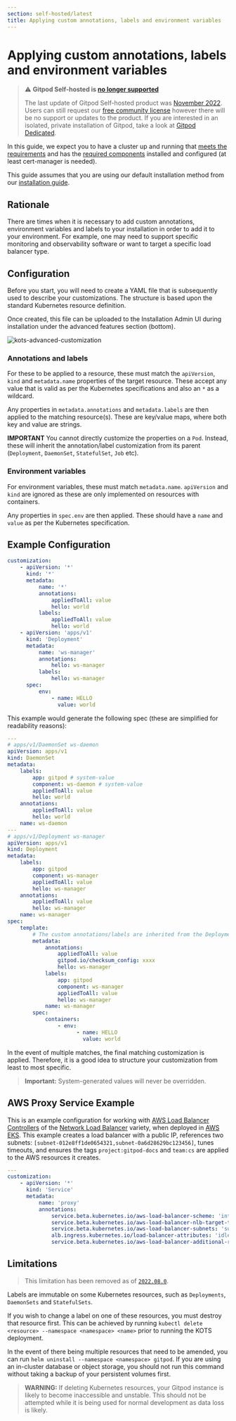 ```yaml
---
section: self-hosted/latest
title: Applying custom annotations, labels and environment variables
---
```


# Applying custom annotations, labels and environment variables

> ⚠️ **Gitpod Self-hosted is [no longer supported](/blog/introducing-gitpod-dedicated)**
>
> The last update of Gitpod Self-hosted product was [November 2022](/changelog/november-self-hosted-release). Users can still request our [free community license](/community-license) however there will be no support or updates to the product. If you are interested in an isolated, private installation of Gitpod, take a look at [Gitpod Dedicated](/dedicated).

In this guide, we expect you to have a cluster up and running that [meets the requirements](../requirements) and has the [required components](../requirements) installed and configured (at least cert-manager is needed).

This guide assumes that you are using our default installation method from our [installation guide](/docs/configure/self-hosted/latest/installing-gitpod).

## Rationale

There are times when it is necessary to add custom annotations, environment variables and labels to your installation in order to add it to your environment. For example, one may need to support specific monitoring and observability software or want to target a specific load balancer type.

## Configuration

Before you start, you will need to create a YAML file that is subsequently used to describe your customizations. The structure is based upon the standard Kubernetes resource definition.

Once created, this file can be uploaded to the Installation Admin UI during installation under the advanced features section (bottom).

![kots-advanced-customization](/images/docs/self-hosted/kots-advanced-customization.png)

### Annotations and labels

For these to be applied to a resource, these must match the `apiVersion`, `kind` and `metadata.name` properties of the target resource. These accept any value that is valid as per the Kubernetes specifications and also an `*` as a wildcard.

Any properties in `metadata.annotations` and `metadata.labels` are then applied to the matching resource(s). These are key/value maps, where both key and value are strings.

**IMPORTANT** You cannot directly customize the properties on a `Pod`. Instead, these will inherit the annotation/label customization from its parent (`Deployment`, `DaemonSet`, `StatefulSet`, `Job` etc).

### Environment variables

For environment variables, these must match `metadata.name`. `apiVersion` and `kind` are ignored as these are only implemented on resources with containers.

Any properties in `spec.env` are then applied. These should have a `name` and `value` as per the Kubernetes specification.

## Example Configuration

```yaml
customization:
    - apiVersion: '*'
      kind: '*'
      metadata:
          name: '*'
          annotations:
              appliedToAll: value
              hello: world
          labels:
              appliedToAll: value
              hello: world
    - apiVersion: 'apps/v1'
      kind: 'Deployment'
      metadata:
          name: 'ws-manager'
          annotations:
              hello: ws-manager
          labels:
              hello: ws-manager
      spec:
          env:
              - name: HELLO
                value: world
```

This example would generate the following spec (these are simplified for readability reasons):

```yaml
---
# apps/v1/DaemonSet ws-daemon
apiVersion: apps/v1
kind: DaemonSet
metadata:
    labels:
        app: gitpod # system-value
        component: ws-daemon # system-value
        appliedToAll: value
        hello: world
    annotations:
        appliedToAll: value
        hello: world
    name: ws-daemon
---
# apps/v1/Deployment ws-manager
apiVersion: apps/v1
kind: Deployment
metadata:
    labels:
        app: gitpod
        component: ws-manager
        appliedToAll: value
        hello: ws-manager
    annotations:
        appliedToAll: value
        hello: ws-manager
    name: ws-manager
spec:
    template:
        # The custom annotations/labels are inherited from the Deployment spec
        metadata:
            annotations:
                appliedToAll: value
                gitpod.io/checksum_config: xxxx
                hello: ws-manager
            labels:
                app: gitpod
                component: ws-manager
                appliedToAll: value
                hello: ws-manager
            name: ws-manager
        spec:
            containers:
                - env:
                      - name: HELLO
                        value: world
```

In the event of multiple matches, the final matching customization is applied. Therefore, it is a good idea to structure your customization from least to most specific.

> **Important:** System-generated values will never be overridden.

## AWS Proxy Service Example

This is an example configuration for working with [AWS Load Balancer Controllers](https://kubernetes-sigs.github.io/aws-load-balancer-controller/v2.4/) of the [Network Load Balancer](https://kubernetes-sigs.github.io/aws-load-balancer-controller/v2.4/guide/service/nlb/) variety, when deployed in [AWS EKS](https://aws.amazon.com/eks/). This example creates a load balancer with a public IP, references two subnets: `[subnet-012e8ff1de0654321,subnet-0a6d28629bc123456]`, tunes timeouts, and ensures the tags `project:gitpod-docs` and `team:cs` are applied to the AWS resources it creates.

```yaml
---
customization:
    - apiVersion: '*'
      kind: 'Service'
      metadata:
          name: 'proxy'
          annotations:
              service.beta.kubernetes.io/aws-load-balancer-scheme: 'internet-facing'
              service.beta.kubernetes.io/aws-load-balancer-nlb-target-type: 'instance'
              service.beta.kubernetes.io/aws-load-balancer-subnets: 'subnet-012e8ff1de0654321,subnet-0a6d28629bc123456'
              alb.ingress.kubernetes.io/load-balancer-attributes: 'idle_timeout.timeout_seconds=3600'
              service.beta.kubernetes.io/aws-load-balancer-additional-resource-tags: 'project=gitpod-docs,team=cs'
```

## Limitations

> This limitation has been removed as of [`2022.08.0`](https://github.com/gitpod-io/gitpod/releases/tag/2022.08.0).

Labels are immutable on some Kubernetes resources, such as `Deployments`, `DaemonSets` and `StatefulSets`.

If you wish to change a label on one of these resources, you must destroy that resource first. This can be achieved by running `kubectl delete <resource> --namespace <namespace> <name>` prior to running the KOTS deployment.

In the event of there being multiple resources that need to be amended, you can run `helm uninstall --namespace <namespace> gitpod`. If you are using an in-cluster database or object storage, you should not run this command without taking a backup of your persistent volumes first.

> **WARNING:** If deleting Kubernetes resources, your Gitpod instance is likely to become inaccessible and unstable. This should not be attempted while it is being used for normal development as data loss is likely.
